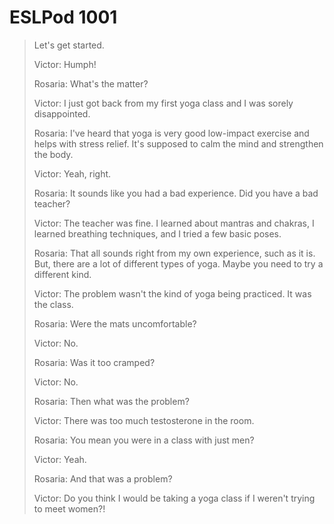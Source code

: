 # ESLPod 1001

>Let's get started.
>
>Victor: Humph!
>
>Rosaria: What's the matter?
>
>Victor: I just got back from my first yoga class and I was sorely disappointed.
>
>Rosaria: I've heard that yoga is very good low-impact exercise and helps with stress relief. It's supposed to calm the mind and strengthen the body.
>
>Victor: Yeah, right.
>
>Rosaria: It sounds like you had a bad experience. Did you have a bad teacher?
>
>Victor: The teacher was fine. I learned about mantras and chakras, I learned breathing techniques, and I tried a few basic poses.
>
>Rosaria: That all sounds right from my own experience, such as it is. But, there are a lot of different types of yoga. Maybe you need to try a different kind.
>
>Victor: The problem wasn't the kind of yoga being practiced. It was the class.
>
>Rosaria: Were the mats uncomfortable?
>
>Victor: No.
>
>Rosaria: Was it too cramped?
>
>Victor: No.
>
>Rosaria: Then what was the problem?
>
>Victor: There was too much testosterone in the room.
>
>Rosaria: You mean you were in a class with just men?
>
>Victor: Yeah.
>
>Rosaria: And that was a problem?
>
>Victor: Do you think I would be taking a yoga class if I weren't trying to meet women?!